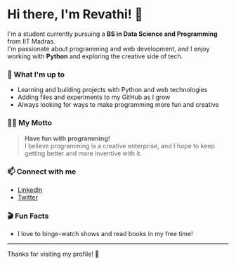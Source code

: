 # Hi there, I'm Revathi! 👋

I'm a student currently pursuing a **BS in Data Science and Programming** from IIT Madras.  
I'm passionate about programming and web development, and I enjoy working with **Python** and exploring the creative side of tech.

### 🌱 What I'm up to
- Learning and building projects with Python and web technologies
- Adding files and experiments to my GitHub as I grow
- Always looking for ways to make programming more fun and creative

### 🧑‍💻 My Motto
> **Have fun with programming!**  
> I believe programming is a creative enterprise, and I hope to keep getting better and more inventive with it.

### 📫 Connect with me
- [LinkedIn](https://www.linkedin.com/in/revathi-s6)
- [Twitter](https://x.com/Revathi2509)

### 🎬 Fun Facts
- I love to binge-watch shows and read books in my free time!

---

Thanks for visiting my profile! 🚀
